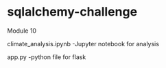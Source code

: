 # sqlalchemy-challenge
Module 10

climate_analysis.ipynb -Jupyter notebook for analysis

app.py -python file for flask
